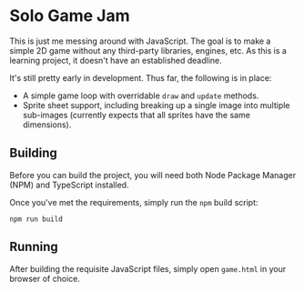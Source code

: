 # Solo Game Jam

This is just me messing around with JavaScript. The goal is to make a simple 2D game without any
third-party libraries, engines, etc. As this is a learning project, it doesn't have an established
deadline.

It's still pretty early in development.  Thus far, the following is in place:
* A simple game loop with overridable `draw` and `update` methods.
* Sprite sheet support, including breaking up a single image into multiple sub-images (currently
  expects that all sprites have the same dimensions).

## Building

Before you can build the project, you will need both Node Package Manager (NPM) and TypeScript
installed.

Once you've met the requirements, simply run the `npm` build script:

```
npm run build
```

## Running

After building the requisite JavaScript files, simply open `game.html` in your browser of choice.
